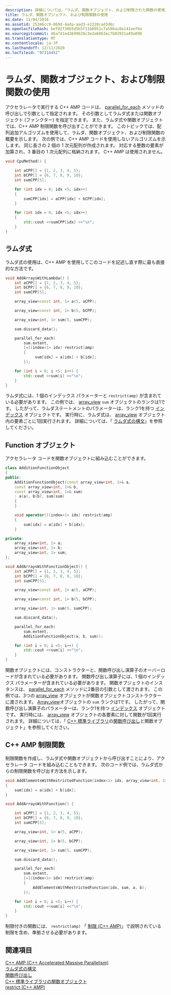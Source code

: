 ```yaml
---
description: 詳細については、「ラムダ、関数オブジェクト、および制限された関数の使用」を参照してください。
title: ラムダ、関数オブジェクト、および制限関数の使用
ms.date: 11/04/2016
ms.assetid: 25346cc9-869d-4ada-aad3-e2228cad3d6c
ms.openlocfilehash: bef02f30b5d5b5f11b8051c7a596ac0a141eef0a
ms.sourcegitcommit: d6af41e42699628c3e2e6063ec7b03931a49a098
ms.translationtype: MT
ms.contentlocale: ja-JP
ms.lasthandoff: 12/11/2020
ms.locfileid: "97314452"
---
```

# <a name="using-lambdas-function-objects-and-restricted-functions"></a>ラムダ、関数オブジェクト、および制限関数の使用

アクセラレータで実行する C++ AMP コードは、 [parallel_for_each](reference/concurrency-namespace-functions-amp.md#parallel_for_each) メソッドの呼び出しで引数として指定されます。 その引数としてラムダ式または関数オブジェクト (ファンクター) を指定できます。 また、ラムダ式や関数オブジェクトでは、C++ AMP 制限関数を呼び出すことができます。 このトピックでは、配列追加アルゴリズムを使用して、ラムダ、関数オブジェクト、および制限関数の概要を示します。 次の例では、C++ AMP コードを使用しないアルゴリズムを示します。 同じ長さの 2 個の 1 次元配列が作成されます。 対応する整数の要素が加算され、3 番目の 1 次元配列に格納されます。 C++ AMP は使用されません。

```cpp
void CpuMethod() {

    int aCPP[] = {1, 2, 3, 4, 5};
    int bCPP[] = {6, 7, 8, 9, 10};
    int sumCPP[5];

    for (int idx = 0; idx <5; idx++)
    {
        sumCPP[idx] = aCPP[idx] + bCPP[idx];
    }

    for (int idx = 0; idx <5; idx++)
    {
        std::cout <<sumCPP[idx] <<"\n";
    }
}
```

## <a name="lambda-expression"></a>ラムダ式

ラムダ式の使用は、C++ AMP を使用してこのコードを記述し直す際に最も直接的な方法です。

```cpp
void AddArraysWithLambda() {
    int aCPP[] = {1, 2, 3, 4, 5};
    int bCPP[] = {6, 7, 8, 9, 10};
    int sumCPP[5];

    array_view<const int, 1> a(5, aCPP);

    array_view<const int, 1> b(5, bCPP);

    array_view<int, 1> sum(5, sumCPP);

    sum.discard_data();

    parallel_for_each(
        sum.extent,
        [=](index<1> idx) restrict(amp)
        {
             sum[idx] = a[idx] + b[idx];
        });

    for (int i = 0; i <5; i++) {
        std::cout <<sum[i] <<"\n";
    }
}
```

ラムダ式には、1 個のインデックス パラメーターと `restrict(amp)` が含まれている必要があります。 この例では、 [array_view](../../parallel/amp/reference/array-view-class.md) `sum` オブジェクトのランクは1です。 したがって、ラムダステートメントのパラメーターは、ランク1を持つ [インデックス](../../parallel/amp/reference/index-class.md) オブジェクトです。 実行時に、ラムダ式は、 [array_view](../../parallel/amp/reference/array-view-class.md) オブジェクト内の要素ごとに1回実行されます。 詳細については、「 [ラムダ式の構文](../../cpp/lambda-expression-syntax.md)」を参照してください。

## <a name="function-object"></a>Function オブジェクト

アクセラレータ コードを関数オブジェクトに組み込むことができます。

```cpp
class AdditionFunctionObject
{
public:
    AdditionFunctionObject(const array_view<int, 1>& a,
    const array_view<int, 1>& b,
    const array_view<int, 1>& sum)
    : a(a), b(b), sum(sum)
    {
    }

    void operator()(index<1> idx) restrict(amp)
    {
        sum[idx] = a[idx] + b[idx];
    }

private:
    array_view<int, 1> a;
    array_view<int, 1> b;
    array_view<int, 1> sum;
};

void AddArraysWithFunctionObject() {
    int aCPP[] = {1, 2, 3, 4, 5};
    int bCPP[] = {6, 7, 8, 9, 10};
    int sumCPP[5];

    array_view<const int, 1> a(5, aCPP);

    array_view<const int, 1> b(5, bCPP);

    array_view<int, 1> sum(5, sumCPP);

    sum.discard_data();

    parallel_for_each(
        sum.extent,
        AdditionFunctionObject(a, b, sum));

    for (int i = 0; i <5; i++) {
        std::cout <<sum[i] <<"\n";
    }
}
```

関数オブジェクトには、コンストラクターと、関数呼び出し演算子のオーバーロードが含まれている必要があります。 関数呼び出し演算子には、1 個のインデックス パラメーターが含まれている必要があります。 関数オブジェクトのインスタンスは、 [parallel_for_each](reference/concurrency-namespace-functions-amp.md#parallel_for_each) メソッドに2番目の引数として渡されます。 この例では、3つの [array_view](../../parallel/amp/reference/array-view-class.md) オブジェクトが関数オブジェクトコンストラクターに渡されます。 [Array_view](../../parallel/amp/reference/array-view-class.md)オブジェクトの `sum` ランクは1です。 したがって、関数呼び出し演算子のパラメーターは、ランク1を持つ [インデックス](../../parallel/amp/reference/index-class.md) オブジェクトです。 実行時には、 [array_view](../../parallel/amp/reference/array-view-class.md) オブジェクトの各要素に対して関数が1回実行されます。 詳細については、「 [C++ 標準ライブラリ](../../standard-library/function-objects-in-the-stl.md)の[関数呼び出し](../../cpp/function-call-cpp.md)と関数オブジェクト」を参照してください。

## <a name="c-amp-restricted-function"></a>C++ AMP 制限関数

制限関数を作成し、ラムダ式や関数オブジェクトから呼び出すことにより、アクセラレータ コードを組み込むこともできます。 次のコード例では、ラムダ式からの制限関数を呼び出す方法を示します。

```cpp
void AddElementsWithRestrictedFunction(index<1> idx, array_view<int, 1> sum, array_view<int, 1> a, array_view<int, 1> b) restrict(amp)
{
    sum[idx] = a[idx] + b[idx];
}

void AddArraysWithFunction() {

    int aCPP[] = {1, 2, 3, 4, 5};
    int bCPP[] = {6, 7, 8, 9, 10};
    int sumCPP[5];

    array_view<int, 1> a(5, aCPP);

    array_view<int, 1> b(5, bCPP);

    array_view<int, 1> sum(5, sumCPP);

    sum.discard_data();

    parallel_for_each(
        sum.extent,
        [=](index<1> idx) restrict(amp)
        {
            AddElementsWithRestrictedFunction(idx, sum, a, b);
        });

    for (int i = 0; i <5; i++) {
        std::cout <<sum[i] <<"\n";
    }
}
```

制限付きの関数には、 `restrict(amp)` 「 [制限 (C++ AMP)](../../cpp/restrict-cpp-amp.md)」で説明されている制限を含め、準拠させる必要があります。

## <a name="see-also"></a>関連項目

[C++ AMP (C++ Accelerated Massive Parallelism)](../../parallel/amp/cpp-amp-cpp-accelerated-massive-parallelism.md)<br/>
[ラムダ式の構文](../../cpp/lambda-expression-syntax.md)<br/>
[関数呼び出し](../../cpp/function-call-cpp.md)<br/>
[C++ 標準ライブラリの関数オブジェクト](../../standard-library/function-objects-in-the-stl.md)<br/>
[restrict (C++ AMP)](../../cpp/restrict-cpp-amp.md)
